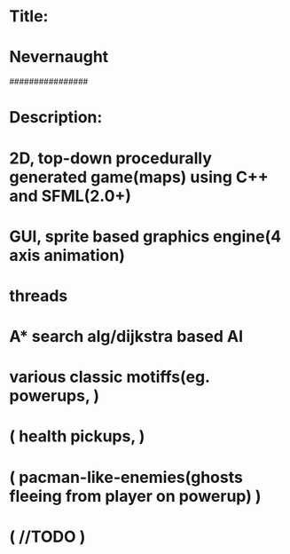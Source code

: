
# Title:
#   Nevernaught
################
# Description:
# 2D, top-down procedurally generated game(maps) using C++ and SFML(2.0+)
# GUI, sprite based graphics engine(4 axis animation)
# threads
# A* search alg/dijkstra based AI
# various classic motiffs(eg. powerups,       )
#                        (    health pickups, )
#                        (    pacman-like-enemies(ghosts fleeing from player on powerup)  )
#                        (    //TODO          )
#
